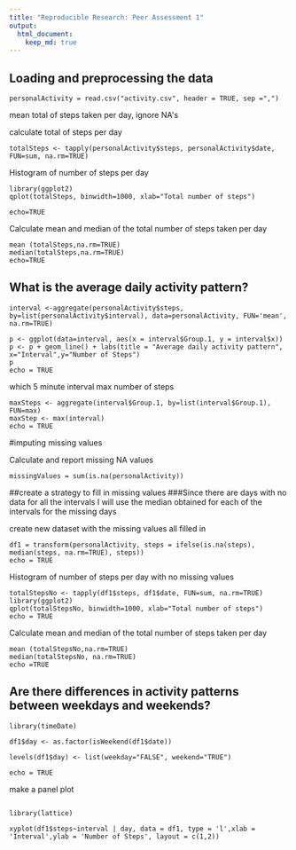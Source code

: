 ```yaml
---
title: "Reproducible Research: Peer Assessment 1"
output: 
  html_document:
    keep_md: true
---
```



## Loading and preprocessing the data
```{r}
personalActivity = read.csv("activity.csv", header = TRUE, sep =",")
```
mean total of steps taken per day, ignore NA's

calculate total of steps per day
```{r}
totalSteps <- tapply(personalActivity$steps, personalActivity$date, FUN=sum, na.rm=TRUE)
```

Histogram of number of steps per day
```{r}
library(ggplot2)
qplot(totalSteps, binwidth=1000, xlab="Total number of steps")

echo=TRUE
```
Calculate mean and  median of the total number of steps taken per day
```{r}
mean (totalSteps,na.rm=TRUE)
median(totalSteps,na.rm=TRUE)
echo=TRUE
```

## What is the average daily activity pattern?
```{r}
interval <-aggregate(personalActivity$steps, by=list(personalActivity$interval), data=personalActivity, FUN='mean', na.rm=TRUE)

p <- ggplot(data=interval, aes(x = interval$Group.1, y = interval$x))
p <- p + geom_line() + labs(title = "Average daily activity pattern", x="Interval",y="Number of Steps")
p
echo = TRUE
```
which 5 minute interval  max number of steps
```{r}
maxSteps <- aggregate(interval$Group.1, by=list(interval$Group.1), FUN=max)
maxStep <- max(interval)
echo = TRUE
```

#imputing missing values

Calculate and report missing NA values
```{r}
missingValues = sum(is.na(personalActivity))
```
##create a strategy to fill in missing values
###Since there are days with no data for all the intervals I will use the median obtained for each of the intervals for the missing days

create new dataset with the missing values all filled in
```{r}
df1 = transform(personalActivity, steps = ifelse(is.na(steps), median(steps, na.rm=TRUE), steps))
echo = TRUE
```

Histogram of number of steps per day with no missing values
```{r}
totalStepsNo <- tapply(df1$steps, df1$date, FUN=sum, na.rm=TRUE)
library(ggplot2)
qplot(totalStepsNo, binwidth=1000, xlab="Total number of steps")
echo = TRUE
```
Calculate mean and  median of the total number of steps taken per day
```{r}
mean (totalStepsNo,na.rm=TRUE)
median(totalStepsNo, na.rm=TRUE)
echo =TRUE
```

## Are there differences in activity patterns between weekdays and weekends?
```{r}
library(timeDate)

df1$day <- as.factor(isWeekend(df1$date))

levels(df1$day) <- list(weekday="FALSE", weekend="TRUE")

echo = TRUE
```
make a panel plot 
```{r}

library(lattice)

xyplot(df1$steps~interval | day, data = df1, type = 'l',xlab = 'Interval',ylab = 'Number of Steps', layout = c(1,2))
```


















